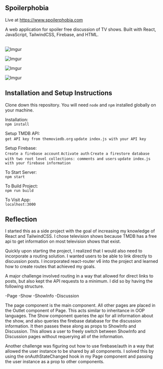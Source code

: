 ## Spoilerphobia
Live at https://www.spoilerphobia.com

A web application for spoiler free discussion of TV shows. Built with React, JavaScript, TailwindCSS, Firebase, and HTML.
&nbsp;  
&nbsp;
 

![Imgur](https://i.imgur.com/dA1KJDP.png)


![Imgur](https://i.imgur.com/ZPcUGCW.png)


![Imgur](https://i.imgur.com/hkOBhXY.png)


![Imgur](https://i.imgur.com/FnAVDnw.png)


## Installation and Setup Instructions

Clone down this repository. You will need `node` and `npm` installed globally on your machine.  

Installation:\
`npm install`   

Setup TMDB API:\
`get API key from themoviedb.org`
`update index.js with your API key`

Setup Firebase:\
`Create a firebase account`
`Activate auth`
`Create a firestore database with two root level collections: comments and users`
`update index.js with your firebase information`

To Start Server:\
`npm start`  

To Build Project:\
`npm run build`  

To Visit App:\
`localhost:3000`  


## Reflection 

I started this as a side project with the goal of increasing my knowledge of React and TailwindCSS. I chose television shows because TMDB has a free api to get information on most television shows that exist.

Quickly upon starting the project, I realized that I would also need to incorporate a routing solution. I wanted users to be able to link directly to discussion posts. I incorporated react-router v6 into the project and learned how to create routes that achieved my goals.

A major challenge involved routing in a way that allowed for direct links to posts, but also kept the API requests to a minimum. I did so by having the following structure.

-Page
   -Show
      -ShowInfo
      -Discussion
      
The page component is the main component. All other pages are placed in the Outlet component of Page. This acts similar to inheritance in OOP languages. The Show component queries the api for all information about the show, and also queries the firebase database for the discussion information. It then passes these along as props to ShowInfo and Discussion. This allows a user to freely switch between ShowInfo and Discussion pages without requerying all of the information.

Another challenge was figuring out how to use firebase/auth in a way that allowed the user instance to be shared by all components. I solved this by using the onAuthStateChanged hook in my Page component and passing the user instance as a prop to other components. 
